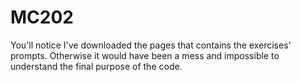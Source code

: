 # MC202

You'll notice I've downloaded the pages that contains the exercises' prompts. Otherwise it would have been a mess and impossible to understand the final purpose of the code.
